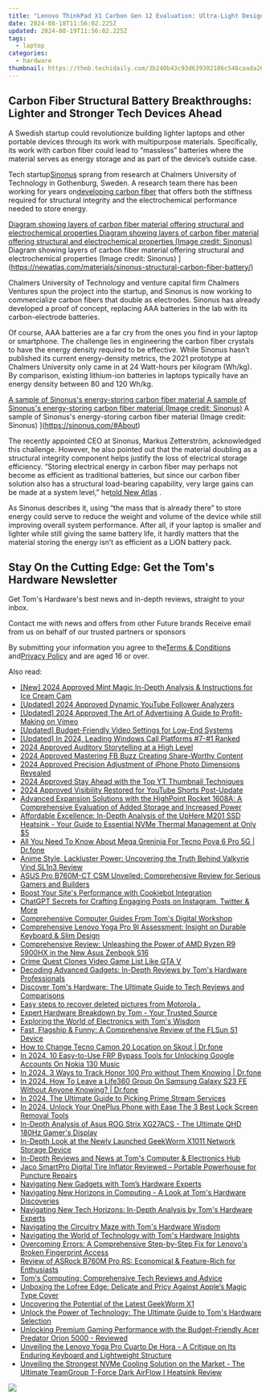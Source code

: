 ```yaml
---
title: "Lenovo ThinkPad X1 Carbon Gen 12 Evaluation: Ultra-Light Design Meets Advanced Artificial Intelligence"
date: 2024-08-18T11:56:02.225Z
updated: 2024-08-19T11:56:02.225Z
tags:
  - laptop
categories:
  - hardware
thumbnail: https://thmb.techidaily.com/3b240b43c93d639302106c546caada2668474e961bc69741ec2bb6713c7a134f.jpg
---
```


## Carbon Fiber Structural Battery Breakthroughs: Lighter and Stronger Tech Devices Ahead

A Swedish startup could revolutionize building lighter laptops and other portable devices through its work with multipurpose materials. Specifically, its work with carbon fiber could lead to “massless” batteries where the material serves as energy storage and as part of the device’s outside case.  
  
 Tech startup[Sinonus](https://sinonus.com/) sprang from research at Chalmers University of Technology in Gothenburg, Sweden. A research team there has been working for years on[developing carbon fiber](https://newatlas.com/energy/carbon-fiber-structural-battery/?itm%5Fsource=newatlas&itm%5Fmedium=article-body) that offers both the stiffness required for structural integrity and the electrochemical performance needed to store energy.

[Diagram showing layers of carbon fiber material offering structural and electrochemical properties  Diagram showing layers of carbon fiber material offering structural and electrochemical properties  (Image credit: Sinonus)](https://cdn.mos.cms.futurecdn.net/LjsyKER2PQuqFJsZmQpdLT-320-80.jpg)  Diagram showing layers of carbon fiber material offering structural and electrochemical properties  (Image credit: Sinonus) ](https://newatlas.com/materials/sinonus-structural-carbon-fiber-battery/)

 Chalmers University of Technology and venture capital firm Chalmers Ventures spun the project into the startup, and Sinonus is now working to commercialize carbon fibers that double as electrodes. Sinonus has already developed a proof of concept, replacing AAA batteries in the lab with its carbon-electrode batteries.  
  
 Of course, AAA batteries are a far cry from the ones you find in your laptop or smartphone. The challenge lies in engineering the carbon fiber crystals to have the energy density required to be effective. While Sinonus hasn’t published its current energy-density metrics, the 2021 prototype at Chalmers University only came in at 24 Watt-hours per kilogram (Wh/kg). By comparison, existing lithium-ion batteries in laptops typically have an energy density between 80 and 120 Wh/kg.

[A sample of Sinonus's energy-storing carbon fiber material  A sample of Sinonus's energy-storing carbon fiber material  (Image credit: Sinonus)](https://cdn.mos.cms.futurecdn.net/2oZGXR2t6XPYYnDynqN43e-320-80.jpg)  A sample of Sinonus's energy-storing carbon fiber material  (Image credit: Sinonus) ](https://sinonus.com/#About)

 The recently appointed CEO at Sinonus, Markus Zetterström, acknowledged this challenge. However, he also pointed out that the material doubling as a structural integrity component helps justify the loss of electrical storage efficiency. “Storing electrical energy in carbon fiber may perhaps not become as efficient as traditional batteries, but since our carbon fiber solution also has a structural load-bearing capability, very large gains can be made at a system level,” he[told New Atlas](https://newatlas.com/materials/sinonus-structural-carbon-fiber-battery/) .  
  
 As Sinonus describes it, using “the mass that is already there” to store energy could serve to reduce the weight and volume of the device while still improving overall system performance. After all, if your laptop is smaller and lighter while still giving the same battery life, it hardly matters that the material storing the energy isn’t as efficient as a LiON battery pack.

## Stay On the Cutting Edge: Get the Tom's Hardware Newsletter

 Get Tom's Hardware's best news and in-depth reviews, straight to your inbox.

 Contact me with news and offers from other Future brands  Receive email from us on behalf of our trusted partners or sponsors

 By submitting your information you agree to the[Terms & Conditions](https://futureplc.com/terms-conditions/) and[Privacy Policy](https://futureplc.com/privacy-policy/) and are aged 16 or over.


<ins class="adsbygoogle"
     style="display:block"
     data-ad-format="autorelaxed"
     data-ad-client="ca-pub-7571918770474297"
     data-ad-slot="1223367746"></ins>



<ins class="adsbygoogle"
     style="display:block"
     data-ad-client="ca-pub-7571918770474297"
     data-ad-slot="8358498916"
     data-ad-format="auto"
     data-full-width-responsive="true"></ins>

<span class="atpl-alsoreadstyle">Also read:</span>
<div><ul>
<li><a href="https://desktop-recording.techidaily.com/new-2024-approved-mint-magic-in-depth-analysis-and-instructions-for-ice-cream-cam/"><u>[New] 2024 Approved  Mint Magic  In-Depth Analysis & Instructions for Ice Cream Cam</u></a></li>
<li><a href="https://youtube-tips.techidaily.com/ed-2024-approved-dynamic-youtube-follower-analyzers/"><u>[Updated] 2024 Approved  Dynamic YouTube Follower Analyzers</u></a></li>
<li><a href="https://vimeo-videos.techidaily.com/updated-2024-approved-the-art-of-advertising-a-guide-to-profit-making-on-vimeo/"><u>[Updated] 2024 Approved  The Art of Advertising  A Guide to Profit-Making on Vimeo</u></a></li>
<li><a href="https://screen-capture.techidaily.com/updated-budget-friendly-video-settings-for-low-end-systems/"><u>[Updated] Budget-Friendly Video Settings for Low-End Systems</u></a></li>
<li><a href="https://visual-screen-recording.techidaily.com/updated-in-2024-leading-windows-call-platforms-7-1-ranked/"><u>[Updated] In 2024, Leading Windows Call Platforms  #7-#1 Ranked</u></a></li>
<li><a href="https://extra-hints.techidaily.com/2024-approved-auditory-storytelling-at-a-high-level/"><u>2024 Approved  Auditory Storytelling at a High Level</u></a></li>
<li><a href="https://facebook-videos.techidaily.com/2024-approved-mastering-fb-buzz-creating-share-worthy-content/"><u>2024 Approved  Mastering FB Buzz  Creating Share-Worthy Content</u></a></li>
<li><a href="https://article-posts.techidaily.com/2024-approved-precision-adjustment-of-iphone-photo-dimensions-revealed/"><u>2024 Approved  Precision Adjustment of iPhone Photo Dimensions Revealed</u></a></li>
<li><a href="https://youtube-stream.techidaily.com/2024-approved-stay-ahead-with-the-top-yt-thumbnail-techniques/"><u>2024 Approved  Stay Ahead with the Top YT Thumbnail Techniques</u></a></li>
<li><a href="https://youtube-data.techidaily.com/approved-visibility-restored-for-youtube-shorts-post-update/"><u>2024 Approved  Visibility Restored for YouTube Shorts Post-Update</u></a></li>
<li><a href="https://hardware-reviews.techidaily.com/advanced-expansion-solutions-with-the-highpoint-rocket-1608a-a-comprehensive-evaluation-of-added-storage-and-increased-power/"><u>Advanced Expansion Solutions with the HighPoint Rocket 1608A: A Comprehensive Evaluation of Added Storage and Increased Power</u></a></li>
<li><a href="https://hardware-reviews.techidaily.com/affordable-excellence-in-depth-analysis-of-the-uphere-m201-ssd-heatsink-your-guide-to-essential-nvme-thermal-management-at-only-5/"><u>Affordable Excellence: In-Depth Analysis of the UpHere M201 SSD Heatsink - Your Guide to Essential NVMe Thermal Management at Only $5</u></a></li>
<li><a href="https://pokemon-go-android.techidaily.com/all-you-need-to-know-about-mega-greninja-for-tecno-pova-6-pro-5g-drfone-by-drfone-virtual-android/"><u>All You Need To Know About Mega Greninja For Tecno Pova 6 Pro 5G | Dr.fone</u></a></li>
<li><a href="https://hardware-reviews.techidaily.com/anime-style-lackluster-power-uncovering-the-truth-behind-valkyrie-vind-sl1n3-review/"><u>Anime Style, Lackluster Power: Uncovering the Truth Behind Valkyrie Vind SL1n3 Review</u></a></li>
<li><a href="https://hardware-reviews.techidaily.com/asus-pro-b760m-ct-csm-unveiled-comprehensive-review-for-serious-gamers-and-builders/"><u>ASUS Pro B760M-CT CSM Unveiled: Comprehensive Review for Serious Gamers and Builders</u></a></li>
<li><a href="https://data-safeguard.techidaily.com/boost-your-sites-performance-with-cookiebot-integration/"><u>Boost Your Site's Performance with Cookiebot Integration</u></a></li>
<li><a href="https://tech-haven.techidaily.com/chatgpt-secrets-for-crafting-engaging-posts-on-instagram-twitter-and-more/"><u>ChatGPT Secrets for Crafting Engaging Posts on Instagram, Twitter & More</u></a></li>
<li><a href="https://hardware-reviews.techidaily.com/comprehensive-computer-guides-from-toms-digital-workshop/"><u>Comprehensive Computer Guides From Tom's Digital Workshop</u></a></li>
<li><a href="https://hardware-reviews.techidaily.com/comprehensive-lenovo-yoga-pro-9i-assessment-insight-on-durable-keyboard-and-slim-design/"><u>Comprehensive Lenovo Yoga Pro 9I Assessment: Insight on Durable Keyboard & Slim Design</u></a></li>
<li><a href="https://hardware-reviews.techidaily.com/comprehensive-review-unleashing-the-power-of-amd-ryzen-r9-5900hx-in-the-new-asus-zenbook-s16/"><u>Comprehensive Review: Unleashing the Power of AMD Ryzen R9 5900HX in the New Asus Zenbook S16</u></a></li>
<li><a href="https://screen-capture.techidaily.com/crime-quest-clones-video-game-list-like-gta-v/"><u>Crime Quest Clones  Video Game List Like GTA V</u></a></li>
<li><a href="https://hardware-reviews.techidaily.com/decoding-advanced-gadgets-in-depth-reviews-by-toms-hardware-professionals/"><u>Decoding Advanced Gadgets: In-Depth Reviews by Tom's Hardware Professionals</u></a></li>
<li><a href="https://hardware-reviews.techidaily.com/discover-toms-hardware-the-ultimate-guide-to-tech-reviews-and-comparisons/"><u>Discover Tom's Hardware: The Ultimate Guide to Tech Reviews and Comparisons</u></a></li>
<li><a href="https://phone-solutions.techidaily.com/easy-steps-to-recover-deleted-pictures-from-motorola-by-fonelab-android-recover-pictures/"><u>Easy steps to recover deleted pictures from Motorola .</u></a></li>
<li><a href="https://hardware-reviews.techidaily.com/expert-hardware-breakdown-by-tom-your-trusted-source/"><u>Expert Hardware Breakdown by Tom - Your Trusted Source</u></a></li>
<li><a href="https://hardware-reviews.techidaily.com/exploring-the-world-of-electronics-with-toms-wisdom/"><u>Exploring the World of Electronics with Tom's Wisdom</u></a></li>
<li><a href="https://hardware-reviews.techidaily.com/fast-flagship-and-funny-a-comprehensive-review-of-the-flsun-s1-device/"><u>Fast, Flagship & Funny: A Comprehensive Review of the FLSun S1 Device</u></a></li>
<li><a href="https://location-social.techidaily.com/how-to-change-tecno-camon-20-location-on-skout-drfone-by-drfone-virtual-android/"><u>How to Change Tecno Camon 20 Location on Skout | Dr.fone</u></a></li>
<li><a href="https://easy-unlock-android.techidaily.com/in-2024-10-easy-to-use-frp-bypass-tools-for-unlocking-google-accounts-on-nokia-130-music-by-drfone-android/"><u>In 2024, 10 Easy-to-Use FRP Bypass Tools for Unlocking Google Accounts On Nokia 130 Music</u></a></li>
<li><a href="https://android-location-track.techidaily.com/in-2024-3-ways-to-track-honor-100-pro-without-them-knowing-drfone-by-drfone-virtual-android/"><u>In 2024, 3 Ways to Track Honor 100 Pro without Them Knowing | Dr.fone</u></a></li>
<li><a href="https://location-social.techidaily.com/in-2024-how-to-leave-a-life360-group-on-samsung-galaxy-s23-fe-without-anyone-knowing-drfone-by-drfone-virtual-android/"><u>In 2024, How To Leave a Life360 Group On Samsung Galaxy S23 FE Without Anyone Knowing? | Dr.fone</u></a></li>
<li><a href="https://some-approaches.techidaily.com/in-2024-the-ultimate-guide-to-picking-prime-stream-services/"><u>In 2024, The Ultimate Guide to Picking Prime Stream Services</u></a></li>
<li><a href="https://easy-unlock-android.techidaily.com/in-2024-unlock-your-oneplus-phone-with-ease-the-3-best-lock-screen-removal-tools-by-drfone-android/"><u>In 2024, Unlock Your OnePlus Phone with Ease The 3 Best Lock Screen Removal Tools</u></a></li>
<li><a href="https://hardware-reviews.techidaily.com/in-depth-analysis-of-asus-rog-strix-xg27acs-the-ultimate-qhd-180hz-gamers-display/"><u>In-Depth Analysis of Asus ROG Strix XG27ACS - The Ultimate QHD 180Hz Gamer's Display</u></a></li>
<li><a href="https://hardware-reviews.techidaily.com/in-depth-look-at-the-newly-launched-geekworm-x1011-network-storage-device/"><u>In-Depth Look at the Newly Launched GeekWorm X1011 Network Storage Device</u></a></li>
<li><a href="https://hardware-reviews.techidaily.com/in-depth-reviews-and-news-at-toms-computer-and-electronics-hub/"><u>In-Depth Reviews and News at Tom's Computer & Electronics Hub</u></a></li>
<li><a href="https://buynow-info.techidaily.com/jaco-smartpro-digital-tire-inflator-reviewed-portable-powerhouse-for-puncture-repairs/"><u>Jaco SmartPro Digital Tire Inflator Reviewed – Portable Powerhouse for Puncture Repairs</u></a></li>
<li><a href="https://hardware-reviews.techidaily.com/navigating-new-gadgets-with-toms-hardware-experts/"><u>Navigating New Gadgets with Tom’s Hardware Experts</u></a></li>
<li><a href="https://hardware-reviews.techidaily.com/navigating-new-horizons-in-computing-a-look-at-toms-hardware-discoveries/"><u>Navigating New Horizons in Computing - A Look at Tom's Hardware Discoveries</u></a></li>
<li><a href="https://hardware-reviews.techidaily.com/navigating-new-tech-horizons-in-depth-analysis-by-toms-hardware-experts/"><u>Navigating New Tech Horizons: In-Depth Analysis by Tom's Hardware Experts</u></a></li>
<li><a href="https://hardware-reviews.techidaily.com/navigating-the-circuitry-maze-with-toms-hardware-wisdom/"><u>Navigating the Circuitry Maze with Tom's Hardware Wisdom</u></a></li>
<li><a href="https://hardware-reviews.techidaily.com/navigating-the-world-of-technology-with-toms-hardware-insights/"><u>Navigating the World of Technology with Tom's Hardware Insights</u></a></li>
<li><a href="https://common-error.techidaily.com/overcoming-errors-a-comprehensive-step-by-step-fix-for-lenovos-broken-fingerprint-access/"><u>Overcoming Errors: A Comprehensive Step-by-Step Fix for Lenovo's Broken Fingerprint Access</u></a></li>
<li><a href="https://hardware-reviews.techidaily.com/review-of-asrock-b760m-pro-rs-economical-and-feature-rich-for-enthusiasts/"><u>Review of ASRock B760M Pro RS: Economical & Feature-Rich for Enthusiasts</u></a></li>
<li><a href="https://hardware-reviews.techidaily.com/toms-computing-comprehensive-tech-reviews-and-advice/"><u>Tom's Computing: Comprehensive Tech Reviews and Advice</u></a></li>
<li><a href="https://hardware-reviews.techidaily.com/unboxing-the-lofree-edge-delicate-and-pricy-against-apples-magic-type-cover/"><u>Unboxing the Lofree Edge: Delicate and Pricy Against Apple’s Magic Type Cover</u></a></li>
<li><a href="https://hardware-reviews.techidaily.com/uncovering-the-potential-of-the-latest-geekworm-x1/"><u>Uncovering the Potential of the Latest GeekWorm X1</u></a></li>
<li><a href="https://hardware-reviews.techidaily.com/unlock-the-power-of-technology-the-ultimate-guide-to-toms-hardware-selection/"><u>Unlock the Power of Technology: The Ultimate Guide to Tom's Hardware Selection</u></a></li>
<li><a href="https://hardware-reviews.techidaily.com/unlocking-premium-gaming-performance-with-the-budget-friendly-acer-predator-orion-5000-reviewed/"><u>Unlocking Premium Gaming Performance with the Budget-Friendly Acer Predator Orion 5000 - Reviewed</u></a></li>
<li><a href="https://hardware-reviews.techidaily.com/unveiling-the-lenovo-yoga-pro-cuarto-de-hora-a-critique-on-its-enduring-keyboard-and-lightweight-structure/"><u>Unveiling the Lenovo Yoga Pro Cuarto De Hora - A Critique on Its Enduring Keyboard and Lightweight Structure</u></a></li>
<li><a href="https://hardware-reviews.techidaily.com/unveiling-the-strongest-nvme-cooling-solution-on-the-market-the-ultimate-teamgroup-t-force-dark-airflow-i-heatsink-review/"><u>Unveiling the Strongest NVMe Cooling Solution on the Market - The Ultimate TeamGroup T-Force Dark AirFlow I Heatsink Review</u></a></li>
</ul></div>

<!-- affiliate ads begin -->
<a href="https://shop.copernic.com/order/checkout.php?PRODS=41033091&QTY=1&AFFILIATE=108875&CART=1"><img src="https://secure.2checkout.com/images/merchant/8d30aa96e72440759f74bd2306c1fa3d/Copernic-2023-Affiliate-728x90-Advanced.png" border="0"></a>
<!-- affiliate ads end -->